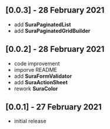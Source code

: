 ## [0.0.3] - 28 February 2021

- add **SuraPaginatedList**
- add **SuraPaginatedGridBuilder**

## [0.0.2] - 28 February 2021

- code improvement
- imporve README
- add **SuraFormValidator**
- add **SuraActionSheet**
- rework **SuraColor**

## [0.0.1] - 27 February 2021

- initial release
